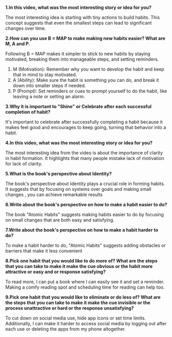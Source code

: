 **1.In this video, what was the most interesting story or idea for you?**

The most interesting idea is starting with tiny actions to build habits. This concept suggests that even the smallest steps can lead to significant changes over time.

**2.How can you use B = MAP to make making new habits easier? What are M, A and P.**

Following B = MAP makes it simpler to stick to new habits by staying motivated, breaking them into manageable steps, and setting reminders.
1. M (Motivation): Remember why you want to develop the habit and keep that in mind to stay motivated.
2. A (Ability): Make sure the habit is something you can do, and break it down into smaller steps if needed.
3. P (Prompt): Set reminders or cues to prompt yourself to do the habit, like leaving a note or setting an alarm.

**3.Why it is important to "Shine" or Celebrate after each successful completion of habit?**

It's important to celebrate after successfully completing a habit because it makes feel good and encourages to keep going, turning that behavior into a habit. 

**4.In this video, what was the most interesting story or idea for you?**

The most interesting idea from the video is about the importance of clarity in habit formation. It highlights that many people mistake lack of motivation for lack of clarity.

**5.What is the book's perspective about Identity?**

The book's perspective about Identity plays a crucial role in forming habits. It suggests that by focusing on systems over goals and making small changes , you can achieve remarkable results

**6.Write about the book's perspective on how to make a habit easier to do?**

The book "Atomic Habits" suggests making habits easier to do by focusing on small changes that are both easy and satisfying.

**7.Write about the book's perspective on how to make a habit harder to do?**

To make a habit harder to do, "Atomic Habits" suggests adding obstacles or barriers that make it less convenient

**8.Pick one habit that you would like to do more of? What are the steps that you can take to make it make the cue obvious or the habit more attractive or easy and or response satisfying?**

To read more, I can put a book where I can easily see it and set a reminder. Making a comfy reading spot and scheduling time for reading can help too.

**9.Pick one habit that you would like to eliminate or do less of? What are the steps that you can take to make it make the cue invisible or the process unattractive or hard or the response unsatisfying?**

To cut down on social media use, hide app icons or set time limits. Additionally, I can make it harder to access social media by logging out after each use or deleting the apps from my phone altogether.
